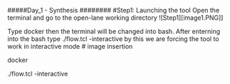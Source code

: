 #####Day_1 - Synthesis ########
#Step1: Launching the tool
Open the terminal and go to the open-lane working directory
![Step1][image1.PNG]]





Type docker then the terminal will be changed into bash. After enterning into the bash type ./flow.tcl -interactive by this we are forcing the tool to work in interactive mode # image insertion

docker

./flow.tcl -interactive






[def]: /workspaces/NASSCOM_VSD_SOC_Program/day1_synthesis/image1.PNG
[def2]: day1_synthesis/image1.PNG